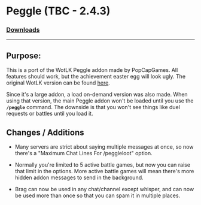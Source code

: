 # Peggle (TBC - 2.4.3)

### [Downloads](https://github.com/Shanghi/PeggleTBC/releases)

***

## Purpose:
This is a port of the WotLK Peggle addon made by PopCapGames. All features should work, but the achievement easter egg will look ugly. The original WotLK version can be found [here](https://www.wowinterface.com/downloads/info13195-PeggleAdd-onforWoW.html).

Since it's a large addon, a load on-demand version was also made. When using that version, the main Peggle addon won't be loaded until you use the **`/peggle`** command. The downside is that you won't see things like duel requests or battles until you load it.

## Changes / Additions
* Many servers are strict about saying multiple messages at once, so now there's a "Maximum Chat Lines For /peggleloot" option.

* Normally you're limited to 5 active battle games, but now you can raise that limit in the options. More active battle games will mean there's more hidden addon messages to send in the background.

* Brag can now be used in any chat/channel except whisper, and can now be used more than once so that you can spam it in multiple places.
